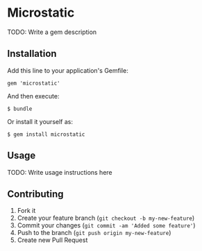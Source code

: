 # Microstatic

TODO: Write a gem description

## Installation

Add this line to your application's Gemfile:

    gem 'microstatic'

And then execute:

    $ bundle

Or install it yourself as:

    $ gem install microstatic

## Usage

TODO: Write usage instructions here

## Contributing

1. Fork it
2. Create your feature branch (`git checkout -b my-new-feature`)
3. Commit your changes (`git commit -am 'Added some feature'`)
4. Push to the branch (`git push origin my-new-feature`)
5. Create new Pull Request
